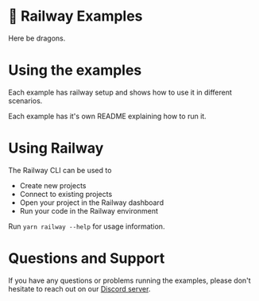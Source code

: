 # 🚂 Railway Examples

Here be dragons.

# Using the examples

Each example has railway setup and shows how to use it in different scenarios.

Each example has it's own README explaining how to run it.

# Using Railway

The Railway CLI can be used to

- Create new projects
- Connect to existing projects
- Open your project in the Railway dashboard
- Run your code in the Railway environment

Run `yarn railway --help` for usage information.

# Questions and Support

If you have any questions or problems running the examples, please don't hesitate to reach out on our [Discord server](https://discord.gg/xAm2w6g).

